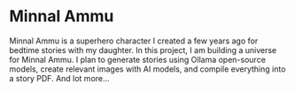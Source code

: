 # Minnal Ammu
Minnal Ammu is a superhero character I created a few years ago for bedtime stories with my daughter. In this project, I am building a universe for Minnal Ammu. I plan to generate stories using Ollama open-source models, create relevant images with AI models, and compile everything into a story PDF. And lot more...
